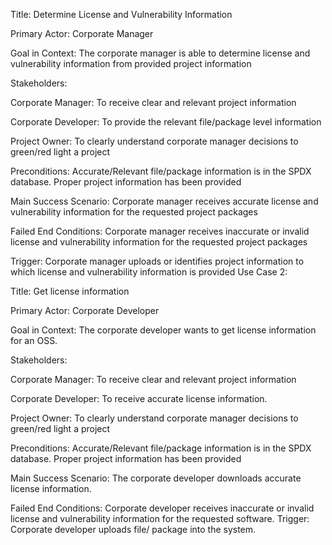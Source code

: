 Title: Determine License and Vulnerability Information 

Primary Actor: Corporate Manager

Goal in Context: The corporate manager is able to determine license and vulnerability information from provided project information

Stakeholders: 

Corporate Manager: To receive clear and relevant project information

Corporate Developer: To provide the relevant file/package level information 

Project Owner: To clearly understand corporate manager decisions to green/red light a project 

Preconditions: Accurate/Relevant file/package information is in the SPDX database. Proper project information has been provided  

Main Success Scenario: Corporate manager receives accurate license and vulnerability information for the requested project packages

Failed End Conditions: Corporate manager receives inaccurate or invalid license and vulnerability information for the requested project packages

Trigger: Corporate manager uploads or identifies project information to which license and vulnerability information is provided
Use Case 2:

Title: Get license information

Primary Actor: Corporate Developer

Goal in Context: The corporate developer wants to get license information for an OSS.


Stakeholders: 

Corporate Manager: To receive clear and relevant project information

Corporate Developer: To receive accurate license information.

Project Owner: To clearly understand corporate manager decisions to green/red light a project 

Preconditions: Accurate/Relevant file/package information is in the SPDX database. Proper project information has been provided  

Main Success Scenario: The corporate developer downloads accurate license information.

Failed End Conditions: Corporate developer receives inaccurate or invalid license and vulnerability information for the requested software.
Trigger: Corporate developer uploads  file/ package into the system.
